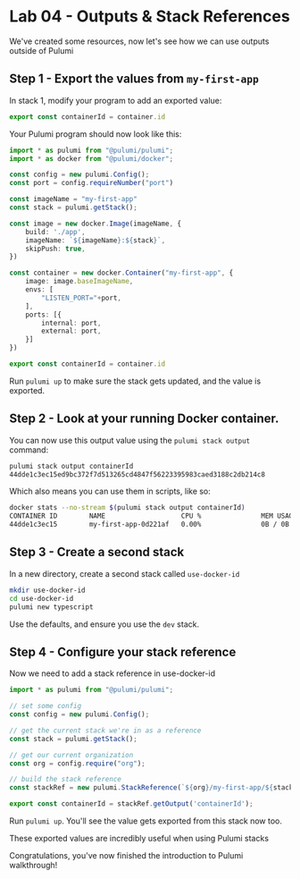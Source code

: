 # Lab 04 - Outputs & Stack References

We've created some resources, now let's see how we can use outputs outside of Pulumi

## Step 1 - Export the values from `my-first-app`

In stack 1, modify your program to add an exported value:


```typescript
export const containerId = container.id
```

Your Pulumi program should now look like this:

```typescript
import * as pulumi from "@pulumi/pulumi";
import * as docker from "@pulumi/docker";

const config = new pulumi.Config();
const port = config.requireNumber("port")

const imageName = "my-first-app"
const stack = pulumi.getStack();

const image = new docker.Image(imageName, {
    build: './app',
    imageName: `${imageName}:${stack}`,
    skipPush: true,
})

const container = new docker.Container("my-first-app", {
    image: image.baseImageName,
    envs: [
        "LISTEN_PORT="+port,
    ],
    ports: [{
        internal: port,
        external: port,
    }]
})

export const containerId = container.id
```

Run `pulumi up` to make sure the stack gets updated, and the value is exported.

## Step 2 - Look at your running Docker container.

You can now use this output value using the `pulumi stack output` command:

```bash
pulumi stack output containerId
44dde1c3ec15ed9bc372f7d513265cd4847f56223395983caed3188c2db214c8
```

Which also means you can use them in scripts, like so:

```bash
docker stats --no-stream $(pulumi stack output containerId)
CONTAINER ID        NAME                   CPU %               MEM USAGE / LIMIT   MEM %               NET I/O             BLOCK I/O           PIDS
44dde1c3ec15        my-first-app-0d221af   0.00%               0B / 0B             0.00%               1.02kB / 796B       0B / 0B             0
```

## Step 3 - Create a second stack

In a new directory, create a second stack called `use-docker-id`

```bash
mkdir use-docker-id
cd use-docker-id
pulumi new typescript
```

Use the defaults, and ensure you use the `dev` stack.

## Step 4 - Configure your stack reference

Now we need to add a stack reference in use-docker-id


```typescript
import * as pulumi from "@pulumi/pulumi";

// set some config
const config = new pulumi.Config();

// get the current stack we're in as a reference
const stack = pulumi.getStack();

// get our current organization
const org = config.require("org");

// build the stack reference
const stackRef = new pulumi.StackReference(`${org}/my-first-app/${stack}`);

export const containerId = stackRef.getOutput('containerId');
```

Run `pulumi up`. You'll see the value gets exported from this stack now too.

These exported values are incredibly useful when using Pulumi stacks

Congratulations, you've now finished the introduction to Pulumi walkthrough!
